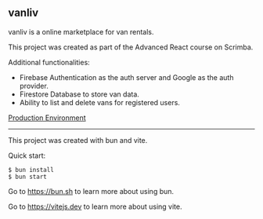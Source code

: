 ## vanliv

vanliv is a online marketplace for van rentals.

This project was created as part of the Advanced React course on Scrimba.

Additional functionalities:

- Firebase Authentication as the auth server and Google as the auth provider.
- Firestore Database to store van data.
- Ability to list and delete vans for registered users.

[Production Environment](https://vanliv.netlify.app)

---

This project was created with bun and vite.

Quick start:

```
$ bun install
$ bun start
```

Go to https://bun.sh to learn more about using bun.

Go to https://vitejs.dev to learn more about using vite.
